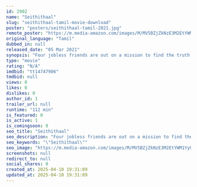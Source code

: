 ```yaml
---
id: 2902
name: "Seithithaal"
slug: "seithithaal-tamil-movie-download"
poster: "posters/seithithaal-tamil-2021.jpg"
remote_poster: "https://m.media-amazon.com/images/M/MV5BZjZkNzE3M2EtYWM1Yy00YmNjLWE5NzYtM2Y3Yjg1MGE3NTViXkEyXkFqcGdeQXVyMzAzMzkzNTU@._V1_SX300.jpg"
original_language: "Tamil"
dubbed_in: null
released_date: "05 Mar 2021"
synopsis: "Four jobless friends are out on a mission to find the truth to a mystery."
type: "movie"
rating: "N/A"
imdbid: "tt14747906"
tmdbid: null
views: 0
likes: 0
dislikes: 0
author_id: 1
trailer_url: null
runtime: "112 min"
is_featured: 0
is_active: 1
is_comingsoon: 0
seo_title: "Seithithaal"
seo_description: "Four jobless friends are out on a mission to find the truth to a mystery."
seo_keywords: "\"Seithithaal\""
seo_image: "https://m.media-amazon.com/images/M/MV5BZjZkNzE3M2EtYWM1Yy00YmNjLWE5NzYtM2Y3Yjg1MGE3NTViXkEyXkFqcGdeQXVyMzAzMzkzNTU@._V1_SX300.jpg"
screenshots: null
redirect_to: null
social_shares: 0
created_at: 2025-04-10 19:31:09
updated_at: 2025-04-10 19:31:09
---
```


